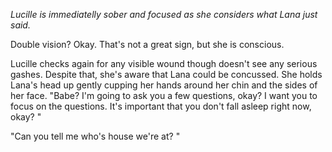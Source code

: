 *Lucille is immediatelly sober and focused as she considers what Lana just said.*

Double vision? Okay. That's not a great sign, but she is conscious. 

Lucille checks again for any visible wound though doesn't see any serious gashes. Despite that, she's aware that Lana could be concussed.
She holds Lana's head up gently cupping her hands around her chin and the sides of her face. 
"Babe? I'm going to ask you a few questions, okay? I want you to focus on the questions. It's important that you don't fall asleep right now, okay? "

"Can you tell me who's house we're at? " 